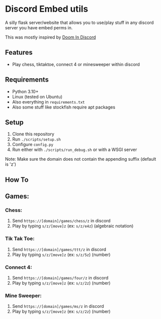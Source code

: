 # Discord Embed utils

A silly flask server/website that allows you to use/play stuff in any discord server you have embed perms in.

This was mostly inspired by [Doom In Discord](https://doom.p2r3.com/)

## Features

- Play chess, tiktaktoe, connect 4 or minesweeper within discord

## Requirements

- Python 3.10+
- Linux (tested on Ubuntu)
- Also everything in `requirements.txt`
- Also some stuff like stockfish require apt packages

## Setup

1. Clone this repository
2. Run `./scripts/setup.sh`
3. Configure `config.py`
4. Run either with `./scripts/run_debug.sh` or with a WSGI server

Note: Make sure the domain does not contain the appending suffix (default is 'z')

## How To

## Games:
### Chess:
1. Send `https://[domain]/games/chess/z` in discord
2. Play by typing `s/z/[move]z` (ex: `s/z/e4z`) (algebraic notation)

### Tik Tak Toe:
1. Send `https://[domain]/games/ttt/z` in discord
2. Play by typing `s/z/[move]z` (ex: `s/z/5z`) (number)

### Connect 4:
1. Send `https://[domain]/games/four/z` in discord
2. Play by typing `s/z/[move]z` (ex: `s/z/2z`) (number)

### Mine Sweeper:
1. Send `https://[domain]/games/ms/z` in discord
2. Play by typing `s/z/[move]z` (ex: `s/z/2z`) (number)

